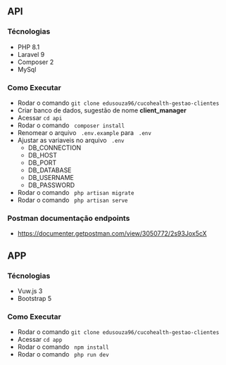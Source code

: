 ## API 
### Técnologias 
- PHP 8.1
- Laravel 9
- Composer 2
- MySql

### Como Executar
- Rodar o comando  ``` git clone edusouza96/cucohealth-gestao-clientes ```
- Criar banco de dados, sugestão de nome **client_manager**
- Acessar ```cd api```
- Rodar o comando  ``` composer install```
- Renomear o arquivo ``` .env.example``` para  ``` .env```
- Ajustar as variaveis no arquivo  ``` .env```
    - DB_CONNECTION
    - DB_HOST
    - DB_PORT
    - DB_DATABASE
    - DB_USERNAME
    - DB_PASSWORD
- Rodar o comando  ``` php artisan migrate```
- Rodar o comando  ``` php artisan serve```

### Postman documentação endpoints
- https://documenter.getpostman.com/view/3050772/2s93Jox5cX

## APP 
### Técnologias 
- Vuw.js 3
- Bootstrap 5

### Como Executar
- Rodar o comando  ``` git clone edusouza96/cucohealth-gestao-clientes ```
- Acessar ```cd app```
- Rodar o comando  ``` npm install```
- Rodar o comando  ``` php run dev```